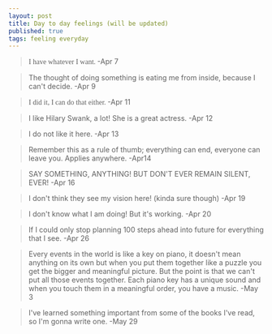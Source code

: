 ```yaml
---
layout: post
title: Day to day feelings (will be updated)
published: true
tags: feeling everyday
---
```



> <span style="font-family:Georgia;"> I have whatever I want. </span>  -Apr 7

> The thought of doing something is eating me from inside, because I can't decide. -Apr 9

> <span style="font-family:Times New Roman;">I did it, I can do that either. </span> -Apr 11

> I like Hilary Swank, a lot! She is a great actress. -Apr 12

> I do not like it here. -Apr 13

> Remember this as a rule of thumb; everything can end, everyone can leave you. Applies anywhere. -Apr14

> SAY SOMETHING, ANYTHING! BUT DON'T EVER REMAIN SILENT, EVER! -Apr 16

> I don't think they see my vision here! (kinda sure though) -Apr 19

> I don't know what I am doing! But it's working. -Apr 20

> If I could only stop planning 100 steps ahead into future for everything that I see. -Apr 26

> Every events in the world is like a key on piano, it doesn't mean anything on its own but when you put them together like a puzzle you get the bigger and meaningful picture. But the point is that we can't put all those events together.
Each piano key has a unique sound and when you touch them in a meaningful order, you have a music. -May 3

> I've learned something important from some of the books I've read, so I'm gonna write one.  -May 29
